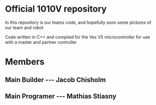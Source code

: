 # Official 1010V repository
In this repository is our teams code, and hopefully soon some pictures of our team and robot

Code written in C++ and compiled for the Vex V5 microcontroller for use with a master and partner controller

# Members
## Main Builder --- Jacob Chisholm
## Main Programer --- Mathias Stiasny
